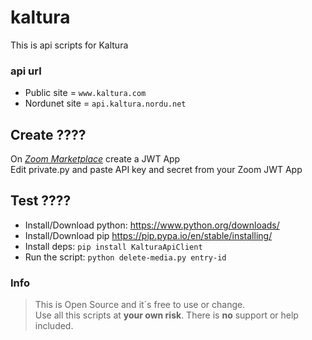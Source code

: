# kaltura
This is api scripts for Kaltura

### api url
* Public site = `www.kaltura.com`
* Nordunet site = `api.kaltura.nordu.net`

## Create ????
On *[Zoom Marketplace](https://marketplace.zoom.us/docs/guides/build/jwt-app)* create a JWT App\
Edit private.py and paste API key and secret from your Zoom JWT App

## Test ????
* Install/Download python:
https://www.python.org/downloads/
* Install/Download pip
https://pip.pypa.io/en/stable/installing/
* Install deps:
`pip install KalturaApiClient`
* Run the script:
`python delete-media.py entry-id`

### Info
>This is Open Source and it´s free to use or change.\
Use all this scripts at **your own risk**. There is **no** support or help included.
